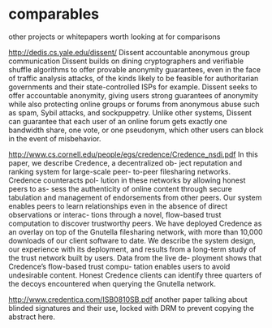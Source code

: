 comparables
===========

other projects or whitepapers worth looking at for comparisons

http://dedis.cs.yale.edu/dissent/
Dissent accountable anonymous group communication
Dissent builds on dining cryptographers and verifiable shuffle algorithms to offer provable anonymity guarantees, even in the face of traffic analysis attacks, of the kinds likely to be feasible for authoritarian governments and their state-controlled ISPs for example.
Dissent seeks to offer accountable anonymity, giving users strong guarantees of anonymity while also protecting online groups or forums from anonymous abuse such as spam, Sybil attacks, and sockpuppetry. Unlike other systems, Dissent can guarantee that each user of an online forum gets exactly one bandwidth share, one vote, or one pseudonym, which other users can block in the event of misbehavior.

http://www.cs.cornell.edu/people/egs/credence/Credence_nsdi.pdf
In this paper, we describe Credence, a decentralized ob- ject reputation and ranking system for large-scale peer- to-peer filesharing networks. Credence counteracts pol- lution in these networks by allowing honest peers to as- sess the authenticity of online content through secure tabulation and management of endorsements from other peers. Our system enables peers to learn relationships even in the absence of direct observations or interac- tions through a novel, flow-based trust computation to discover trustworthy peers. We have deployed Credence as an overlay on top of the Gnutella filesharing network, with more than 10,000 downloads of our client software to date. We describe the system design, our experience with its deployment, and results from a long-term study of the trust network built by users. Data from the live de- ployment shows that Credence’s flow-based trust compu- tation enables users to avoid undesirable content. Honest Credence clients can identify three quarters of the decoys encountered when querying the Gnutella network.

http://www.credentica.com/ISB0810SB.pdf
another paper talking about blinded signatures and their use, locked with DRM to prevent copying the abstract here.
